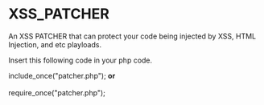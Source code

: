 # XSS_PATCHER
An XSS PATCHER that can protect your code being injected by XSS, HTML Injection, and etc playloads.


Insert this following code in your php code.

include_once("patcher.php");
<strong>or</strong><br><br>
require_once("patcher.php");
